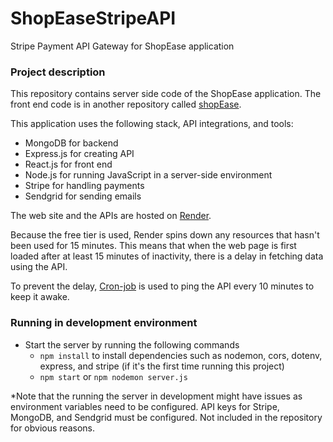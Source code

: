 # ShopEaseStripeAPI
Stripe Payment API Gateway for ShopEase application

### Project description
This repository contains server side code of the ShopEase application. The front end code is in another repository called [shopEase](https://github.com/eddie-an/ShopEase).

This application uses the following stack, API integrations, and tools:
- MongoDB for backend
- Express.js for creating API
- React.js for front end
- Node.js for running JavaScript in a server-side environment
- Stripe for handling payments
- Sendgrid for sending emails

The web site and the APIs are hosted on [Render](https://render.com/).

Because the free tier is used, Render spins down any resources that hasn't been used for 15 minutes. This means that when the web page is first loaded after at least 15 minutes of inactivity, there is a delay in fetching data using the API.

To prevent the delay, [Cron-job](https://cron-job.org/en/) is used to ping the API every 10 minutes to keep it awake. 


### Running in development environment
- Start the server by running the following commands
    - `npm install` to install dependencies such as nodemon, cors, dotenv, express, and stripe (if it's the first time running this project)
    - `npm start` or `npm nodemon server.js`

*Note that the running the server in development might have issues as environment variables need to be configured. API keys for Stripe, MongoDB, and Sendgrid must be configured. Not included in the repository for obvious reasons.
